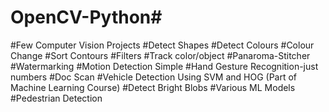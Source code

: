 # OpenCV-Python#
#Few Computer Vision Projects
#Detect Shapes
#Detect Colours
#Colour Change
#Sort Contours
#Filters
#Track color/object
#Panaroma-Stitcher
#Watermarking
#Motion Detection Simple 
#Hand Gesture Recognition-just numbers
#Doc Scan
#Vehicle Detection Using SVM and HOG (Part of Machine Learning Course)
#Detect Bright Blobs
#Various ML Models
#Pedestrian Detection
